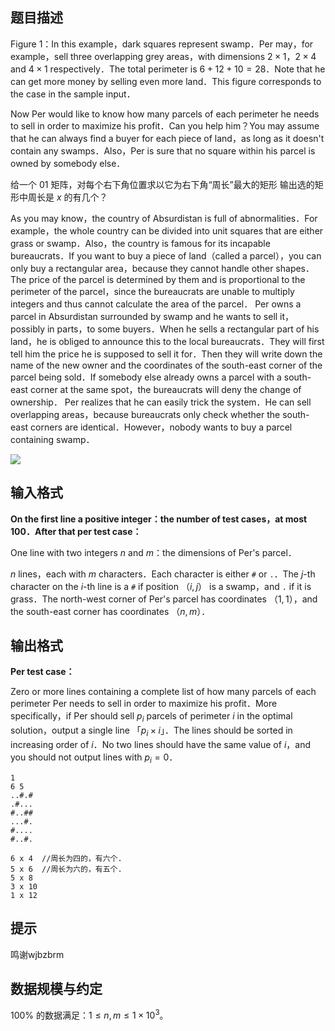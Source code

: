 ## 题目描述

Figure 1：In this example，dark squares represent swamp．Per may，for example，sell three overlapping grey areas，with dimensions $2 \times 1$，$2 \times 4$ and $4 \times 1$ respectively．The total perimeter is $6 + 12 + 10 = 28$．Note that he can get more money by selling even more land．This figure corresponds to the case in the sample input．

Now Per would like to know how many parcels of each perimeter he needs to sell in order to maximize his profit．Can you help him？You may assume that he can always find a buyer for each piece of land，as long as it doesn't contain any swamps．Also，Per is sure that no square within his parcel is owned by somebody else．

给一个 $01$ 矩阵，对每个右下角位置求以它为右下角“周长”最大的矩形 
输出选的矩形中周长是 $x$ 的有几个？

As you may know，the country of Absurdistan is full of abnormalities．For example，the whole country can be divided into unit squares that are either grass or swamp．Also，the country is famous for its incapable bureaucrats．If you want to buy a piece of land（called a parcel），you can only buy a rectangular area，because they cannot handle other shapes．The price of the parcel is determined by them and is proportional to the perimeter of the parcel，since the bureaucrats are unable to multiply integers and thus cannot calculate the area of the parcel．
Per owns a parcel in Absurdistan surrounded by swamp and he wants to sell it，possibly in parts，to some buyers．When he sells a rectangular part of his land，he is obliged to announce this to the local bureaucrats．They will first tell him the price he is supposed to sell it for．Then they will write down the name of the new owner and the coordinates of the south-east corner of the parcel being sold．If somebody else already owns a parcel with a south-east corner at the same spot，the bureaucrats will deny the change of ownership．
Per realizes that he can easily trick the system．He can sell overlapping areas，because bureaucrats only check whether the south-east corners are identical．However，nobody wants to buy a parcel containing swamp．

![](file://pic.png)

## 输入格式

**On the first line a positive integer：the number of test cases，at most $100$．After that per test case：**

One line with two integers $n$ and $m$：the dimensions of Per's parcel．

$n$ lines，each with $m$ characters．Each character is either `#` or `.`．The $j$-th character on the $i$-th line is a `#` if position （$i,j$） is a swamp，and `.` if it is grass．The north-west corner of Per's parcel has coordinates （$1,1$），and the south-east corner has coordinates （$n,m$）．

## 输出格式

**Per test case：**

Zero or more lines containing a complete list of how many parcels of each perimeter Per needs to sell in order to maximize his profit．More specifically，if Per should sell $p_i$ parcels of perimeter $i$ in the optimal solution，output a single line 「$p_i\times i$」．The lines should be sorted in increasing order of $i$．No two lines should have the same value of $i$，and you should not output lines with $p_i = 0$．

```input1
1
6 5
..#.#
.#...
#..##
...#.
#....
#..#.
```

```output1
6 x 4  //周长为四的，有六个.
5 x 6  //周长为六的，有五个.
5 x 8
3 x 10
1 x 12
```

## 提示

鸣谢wjbzbrm

## 数据规模与约定

$100\%$ 的数据满足：$1 \le n,m \le 1 \times 10^3$。
